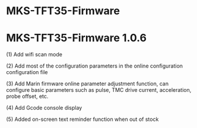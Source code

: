 # MKS-TFT35-Firmware
# MKS-TFT35-Firmware 1.0.6
 (1) Add wifi scan mode
 
 (2) Add most of the configuration parameters in the online configuration configuration file
 
 (3) Add Marin firmware online parameter adjustment function, can configure basic parameters such as pulse, TMC drive current,          acceleration, probe offset, etc.
 
 (4) Add Gcode console display
 
 (5) Added on-screen text reminder function when out of stock
